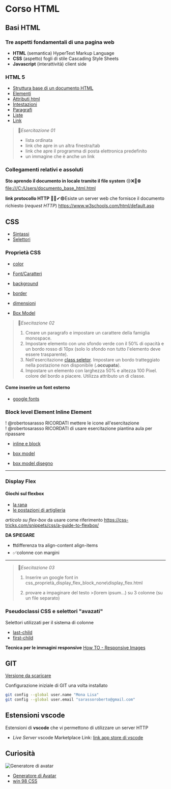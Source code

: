 

# Corso HTML 

## Basi HTML

### Tre aspetti fondamentali di una pagina web

- **HTML** (semantica) HyperText Markup Language
- **CSS** (aspetto) fogli di stile  Cascading Style Sheets
- **Javascript** (interattività) client side

### HTML 5

- [Struttura base di un documento HTML](https://www.w3schools.com/html/default.asp)
- [Elementi](https://www.w3schools.com/html/html_elements.asp)
- [Attributi html](https://www.w3schools.com/html/html_attributes.asp)
- [Intestazioni](https://www.w3schools.com/html/html_headings.asp)
- [Paragrafi](https://www.w3schools.com/html/html_paragraphs.asp)
- [Liste](https://www.w3schools.com/html/html_lists.asp) 
- [Link](https://www.w3schools.com/html/html_links.asp) 


> 🧧*Esercitazione 01*
> - lista ordinata
> - link che apre in un altra finestra/tab
> - link che apre il programma di posta elettronica predefinito
> - un immagine  che è anche un link


### Collegamenti relativi e assoluti

**Sto aprendo il documento in locale tramite il file system**
😢❌🚫⛔[file:///C:/Users/documento_base_html.html
](locale)

**link protocollo HTTP**
💚✅✔🟢Esiste un server web che fornisce il documento richiesto (*request HTTP*)
https://www.w3schools.com/html/default.asp


## CSS

  - [Sintassi](https://www.w3schools.com/css/css_syntax.asp)
  - [Selettori](https://www.w3schools.com/css/css_selectors.asp)

### Proprietà CSS
  - [color](https://www.w3schools.com/css/css_colors.asp)
  - [Font/Caratteri](https://www.w3schools.com/css/css_font.asp)
  - [background](https://www.w3schools.com/css/css_background.asp)
  - [border](https://www.w3schools.com/css/css_border.asp)
  - [dimensioni](https://www.w3schools.com/css/css_dimension.asp)

  - [Box Model](https://www.w3schools.com/css/css_boxmodel.asp)



> 🧧*Esecitazione 02*
> 
> 1. Creare un  paragrafo e impostare un carattere della famiglia monospace.
> 2. Impostare elemento con uno sfondo  verde con il 50% di opacità e un bordo rosso di 10px (solo lo sfondo non tutto l'elemento deve essere trasparente). 
> 3. Nell'esercitazione [class seletor](./selettori_css/class_selector.html).
> Impostare un bordo tratteggiato nella postazione non disponibile (**.occupata**).
> 4. Impostare un elemento con larghezza 50% e altezza 100 Pixel. colore del bordo a piacere. Utilizza attributo un di classe.
 
#### Come inserire un font esterno

- [google fonts](https://fonts.google.com/) 

###  Block level Element  Inline Element
! @robertosarasso RICORDATI mettere le icone all'esercitazione  
! @robertosarasso RICORDATI di usare esercitazione piantina aula per ripassare  

- [inline e block](https://www.w3schools.com/html/html_blocks.asp)

- [box model](https://www.w3schools.com/css/css_boxmodel.asp)
- [box model disegno](https://en.wikipedia.org/wiki/CSS_box_model#/media/File:Boxmodell-detail.png)

---

### Display Flex

#### Giochi sul flexbox

- [la rana](https://flexboxfroggy.com/#it)
- [le postazioni di artiglieria](http://www.flexboxdefense.com/)

*articolo su flex-box* da usare come riferimento
https://css-tricks.com/snippets/css/a-guide-to-flexbox/

**DA SPIEGARE**
- ❗❗differenza tra align-content  align-items
- ✅colonne con margini

---

> 🧧*Esecitazione 03*
> 1. Inserire un google font in
> css_proprietà_display_flex_block_none\display_flex.html
>
> 2. provare a impaginare del testo >(lorem ipsum...) su 3 colonne (su un file separato)

### Pseudoclassi CSS e selettori "avazati"

Selettori utilizzati per il sistema di colonne
- [last-child](https://www.w3schools.com/cssref/sel_last-child.php)
- [first-child](https://www.w3schools.com/cssref/sel_firstchild.php)

**Tecnica per le immagini responsive**
[How TO - Responsive Images](https://www.w3schools.com/howto/howto_css_image_responsive.asp)

## GIT 

[Versione da scaricare](https://git-scm.com/)

Configurazione iniziale di GIT una volta installato
```bash
git config --global user.name "Mona Lisa"
git config --global user.email "sarassoroberto@gmail.com"
```


## Estensioni vscode
Estensioni di **vscode** che vi permettono di utilizzare un server HTTP

- *Live Server* vscode Marketplace Link: [link app store di vscode](https://marketplace.visualstudio.com/items?itemName=ritwickdey.LiveServer)


## Curiosità
![Generatore di avatar](https://i.pravatar.cc/150?img=3)
- [Generatore di Avatar](https://i.pravatar.cc) 
- [win 98 CSS](https://jdan.github.io/98.css/)



